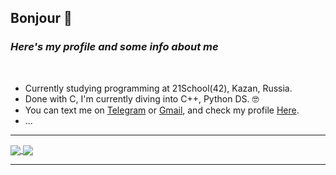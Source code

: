 ## **Bonjour** :ghost:
### *Here's my profile and some info about me*
<br />

 * Сurrently studying programming at 21School(42), Kazan, Russia.
 * Done with C, I'm currently diving into C++, Python DS. :nerd_face:
 * You can text me on [Telegram][1] or [Gmail][2], and check my profile [Here][3].
 * ...


***


<!--
**UralShag/UralShag** is a ✨ _special_ ✨ repository because its `README.md` (this file) appears on your GitHub profile.

Here are some ideas to get you started:

- 🔭 I’m currently working on ...
- 🌱 I’m currently learning ...
- 👯 I’m looking to collaborate on ...
- 🤔 I’m looking for help with ...
- 💬 Ask me about ...
- 📫 How to reach me: ...
- 😄 Pronouns: ...
- ⚡ Fun fact: ...
-->


<a href="https://github.com/tsegeron/tsegeron">
  <img align="center" src="https://github-readme-stats.vercel.app/api?username=tsegeron&count_private=true&show_icons=true&theme=radical&border_color=141845&title_color=F5EACD&text_color=A79081&icon_color=915A6C&bg_color=373345&border_radius=15" />
</a>


<a href="https://github.com/tsegeron/tsegeron">
  <img align="center" src="https://github-readme-stats.vercel.app/api/top-langs/?username=tsegeron&layout=compact&hide=Objective-C,CMake, Perl&title_color=F5EACD&text_color=A79081&icon_color=915A6C&bg_color=373345&border_color=141845&border_radius=15" />
</a>
<!-- &langs_count=6 -->

<!-- ![gernesto's 42 stats](https://badge42.herokuapp.com/api/stats/gernesto) -->


***

[1]: https://t.me/tsegeron
[2]: mailto:inv.uralsh@gmail.com
[3]: https://profile.intra.42.fr/users/gernesto


<!-- <img align="center" src="https://github-readme-stats.vercel.app/api/top-langs/?username=UralShag&show_icons=true&theme=radical" /> -->
